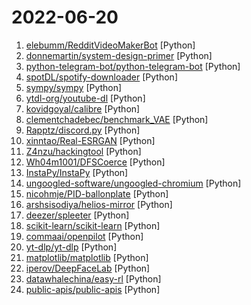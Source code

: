 # 2022-06-20

1. [elebumm/RedditVideoMakerBot](https://github.com/elebumm/RedditVideoMakerBot "Create Reddit Videos with just✨ one command ✨") [Python]
2. [donnemartin/system-design-primer](https://github.com/donnemartin/system-design-primer "Learn how to design large-scale systems. Prep for the system design interview. Includes Anki flashcards.") [Python]
3. [python-telegram-bot/python-telegram-bot](https://github.com/python-telegram-bot/python-telegram-bot "We have made you a wrapper you can't refuse") [Python]
4. [spotDL/spotify-downloader](https://github.com/spotDL/spotify-downloader "Download your Spotify playlists and songs along with album art and metadata (from YouTube if a match is found).") [Python]
5. [sympy/sympy](https://github.com/sympy/sympy "A computer algebra system written in pure Python") [Python]
6. [ytdl-org/youtube-dl](https://github.com/ytdl-org/youtube-dl "Command-line program to download videos from YouTube.com and other video sites") [Python]
7. [kovidgoyal/calibre](https://github.com/kovidgoyal/calibre "The official source code repository for the calibre ebook manager") [Python]
8. [clementchadebec/benchmark_VAE](https://github.com/clementchadebec/benchmark_VAE "Unifying Generative Autoencoder implementations in Python") [Python]
9. [Rapptz/discord.py](https://github.com/Rapptz/discord.py "An API wrapper for Discord written in Python.") [Python]
10. [xinntao/Real-ESRGAN](https://github.com/xinntao/Real-ESRGAN "Real-ESRGAN aims at developing Practical Algorithms for General Image/Video Restoration.") [Python]
11. [Z4nzu/hackingtool](https://github.com/Z4nzu/hackingtool "ALL IN ONE Hacking Tool For Hackers") [Python]
12. [Wh04m1001/DFSCoerce](https://github.com/Wh04m1001/DFSCoerce "") [Python]
13. [InstaPy/InstaPy](https://github.com/InstaPy/InstaPy "📷 Instagram Bot - Tool for automated Instagram interactions") [Python]
14. [ungoogled-software/ungoogled-chromium](https://github.com/ungoogled-software/ungoogled-chromium "Google Chromium, sans integration with Google") [Python]
15. [nicohmje/PID-ballonplate](https://github.com/nicohmje/PID-ballonplate "A simple-ish project using a Raspberry Pi and three servos.") [Python]
16. [arshsisodiya/helios-mirror](https://github.com/arshsisodiya/helios-mirror "Telegram Mirror and Leech Bot") [Python]
17. [deezer/spleeter](https://github.com/deezer/spleeter "Deezer source separation library including pretrained models.") [Python]
18. [scikit-learn/scikit-learn](https://github.com/scikit-learn/scikit-learn "scikit-learn: machine learning in Python") [Python]
19. [commaai/openpilot](https://github.com/commaai/openpilot "openpilot is an open source driver assistance system. openpilot performs the functions of Automated Lane Centering and Adaptive Cruise Control for over 150 supported car makes and models.") [Python]
20. [yt-dlp/yt-dlp](https://github.com/yt-dlp/yt-dlp "A youtube-dl fork with additional features and fixes") [Python]
21. [matplotlib/matplotlib](https://github.com/matplotlib/matplotlib "matplotlib: plotting with Python") [Python]
22. [iperov/DeepFaceLab](https://github.com/iperov/DeepFaceLab "DeepFaceLab is the leading software for creating deepfakes.") [Python]
23. [datawhalechina/easy-rl](https://github.com/datawhalechina/easy-rl "强化学习中文教程（蘑菇书），在线阅读地址：https://datawhalechina.github.io/easy-rl/") [Python]
24. [public-apis/public-apis](https://github.com/public-apis/public-apis "A collective list of free APIs") [Python]
